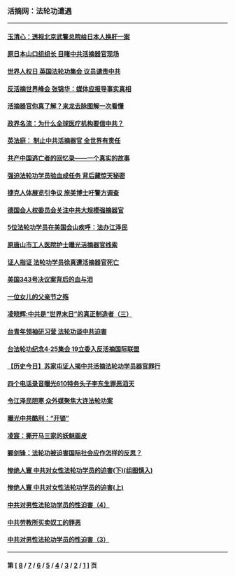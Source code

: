 ### 活摘网：法轮功遭遇
---
#### [玉清心：透视北京武警总院给日本人换肝一案](../../pages/nf5881/n13771978.md?08030430) 
#### [原日本山口组组长 目睹中共活摘器官现场](../../pages/nf5881/n13767360.md?08030430) 
#### [世界人权日 英国法轮功集会 议员谴责中共](../../pages/nf5881/n13431763.md?08030430) 
#### [反活摘世界峰会 张锦华：媒体应报导事实真相](../../pages/nf5881/n13278502.md?08030430) 
#### [活摘器官你真了解？来龙去脉图解一次看懂](../../pages/nf5881/n13013820.md?08030430) 
#### [政界名流：为什么全球医疗机构要信中共？](../../pages/nf5881/n11945479.md?08030430) 
#### [英法庭： 制止中共活摘器官 全世界有责任](../../pages/nf5881/n11330691.md?08030430) 
#### [共产中国逃亡者的回忆录——一个真实的故事](../../pages/nf5881/n10918649.md?08030430) 
#### [强迫法轮功学员验血成任务 背后藏惊天秘密](../../pages/nf5881/n4252384.md?08030430) 
#### [捷克人体展览引争议 旅美博士吁警方调查](../../pages/nf5881/n9429187.md?08030430) 
#### [德国会人权委员会关注中共大规模强摘器官](../../pages/nf5881/n8418950.md?08030430) 
#### [5位法轮功学员在美国会山疾呼：法办江泽民](../../pages/nf5881/n8101519.md?08030430) 
#### [原唐山市工人医院护士曝光活摘器官线索](../../pages/nf5881/n8076384.md?08030430) 
#### [证人指证 法轮功学员徐真遭活摘器官死亡](../../pages/nf5881/n8042467.md?08030430) 
#### [美国343号决议案背后的血与泪](../../pages/nf5881/n8020684.md?08030430) 
#### [一位女儿的父亲节之殇](../../pages/nf5881/n8014122.md?08030430) 
#### [凌晓辉:中共是“世界末日”的真正制造者（三）](../../pages/nf5881/n4210333.md?08030430) 
#### [台青年领袖研习营 法轮功谈中共迫害](../../pages/nf5881/n4141857.md?08030430) 
#### [台法轮功纪念4‧25集会 19立委入反活摘国际联盟](../../pages/nf5881/n4141821.md?08030430) 
#### [【历史今日】苏家屯证人揭中共活摘法轮功学员器官罪行](../../pages/nf5881/n4135912.md?08030430) 
#### [四个电话录音曝光610特务头子李东生罪恶滔天](../../pages/nf5881/n4040060.md?08030430) 
#### [令江泽民胆寒 众外媒聚焦大连法轮功案](../../pages/nf5881/n3932671.md?08030430) 
#### [曝光中共酷刑：“开锁”](../../pages/nf5881/n3889373.md?08030430) 
#### [凌宸：撕开马三家的妖魅画皮](../../pages/nf5881/n3849369.md?08030430) 
#### [郦剑锋：法轮功被迫害国际社会应作怎样的反思？](../../pages/nf5881/n3824560.md?08030430) 
#### [惨绝人寰 中共对女性法轮功学员的迫害(下)(组图慎入)](../../pages/nf5881/n3816285.md?08030430) 
#### [惨绝人寰 中共对女性法轮功学员的迫害(上)](../../pages/nf5881/n3815374.md?08030430) 
#### [中共对男性法轮功学员的性迫害（4）](../../pages/nf5881/n3769144.md?08030430) 
#### [中共劳教所买卖奴工的罪恶](../../pages/nf5881/n3769378.md?08030430) 
#### [中共对男性法轮功学员的性迫害（3）](../../pages/nf5881/n3768231.md?08030430) 

---
#### 第 [ [8](./8.md?08030430) / [7](./7.md?08030430) / [6](./6.md?08030430) / [5](./5.md?08030430) / [4](./4.md?08030430) / [3](./3.md?08030430) / [2](./2.md?08030430) / [1](./1.md?08030430) ] 页
